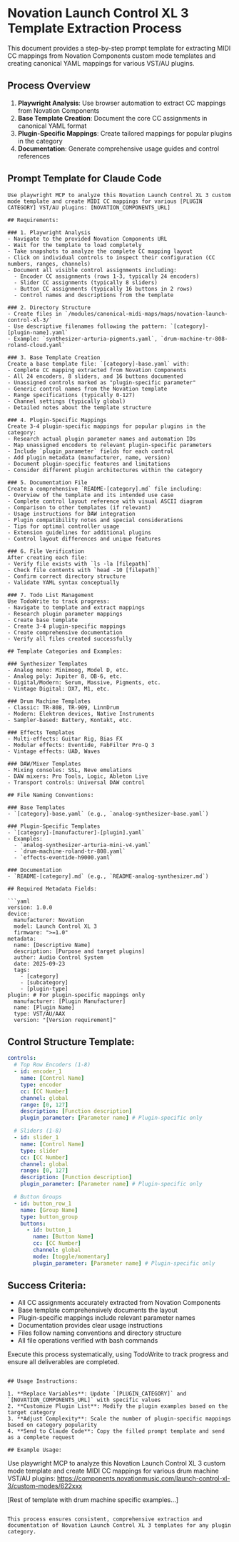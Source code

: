 # Novation Launch Control XL 3 Template Extraction Process

This document provides a step-by-step prompt template for extracting MIDI CC mappings from Novation Components custom mode templates and creating canonical YAML mappings for various VST/AU plugins.

## Process Overview

1. **Playwright Analysis**: Use browser automation to extract CC mappings from Novation Components
2. **Base Template Creation**: Document the core CC assignments in canonical YAML format
3. **Plugin-Specific Mappings**: Create tailored mappings for popular plugins in the category
4. **Documentation**: Generate comprehensive usage guides and control references

## Prompt Template for Claude Code

```
Use playwright MCP to analyze this Novation Launch Control XL 3 custom mode template and create MIDI CC mappings for various [PLUGIN CATEGORY] VST/AU plugins: [NOVATION_COMPONENTS_URL]

## Requirements:

### 1. Playwright Analysis
- Navigate to the provided Novation Components URL
- Wait for the template to load completely
- Take snapshots to analyze the complete CC mapping layout
- Click on individual controls to inspect their configuration (CC numbers, ranges, channels)
- Document all visible control assignments including:
  - Encoder CC assignments (rows 1-3, typically 24 encoders)
  - Slider CC assignments (typically 8 sliders)
  - Button CC assignments (typically 16 buttons in 2 rows)
  - Control names and descriptions from the template

### 2. Directory Structure
- Create files in `/modules/canonical-midi-maps/maps/novation-launch-control-xl-3/`
- Use descriptive filenames following the pattern: `[category]-[plugin-name].yaml`
- Example: `synthesizer-arturia-pigments.yaml`, `drum-machine-tr-808-roland-cloud.yaml`

### 3. Base Template Creation
Create a base template file: `[category]-base.yaml` with:
- Complete CC mapping extracted from Novation Components
- All 24 encoders, 8 sliders, and 16 buttons documented
- Unassigned controls marked as "plugin-specific parameter"
- Generic control names from the Novation template
- Range specifications (typically 0-127)
- Channel settings (typically global)
- Detailed notes about the template structure

### 4. Plugin-Specific Mappings
Create 3-4 plugin-specific mappings for popular plugins in the category:
- Research actual plugin parameter names and automation IDs
- Map unassigned encoders to relevant plugin-specific parameters
- Include `plugin_parameter` fields for each control
- Add plugin metadata (manufacturer, name, version)
- Document plugin-specific features and limitations
- Consider different plugin architectures within the category

### 5. Documentation File
Create a comprehensive `README-[category].md` file including:
- Overview of the template and its intended use case
- Complete control layout reference with visual ASCII diagram
- Comparison to other templates (if relevant)
- Usage instructions for DAW integration
- Plugin compatibility notes and special considerations
- Tips for optimal controller usage
- Extension guidelines for additional plugins
- Control layout differences and unique features

### 6. File Verification
After creating each file:
- Verify file exists with `ls -la [filepath]`
- Check file contents with `head -10 [filepath]`
- Confirm correct directory structure
- Validate YAML syntax conceptually

### 7. Todo List Management
Use TodoWrite to track progress:
- Navigate to template and extract mappings
- Research plugin parameter mappings
- Create base template
- Create 3-4 plugin-specific mappings
- Create comprehensive documentation
- Verify all files created successfully

## Template Categories and Examples:

### Synthesizer Templates
- Analog mono: Minimoog, Model D, etc.
- Analog poly: Jupiter 8, OB-6, etc.
- Digital/Modern: Serum, Massive, Pigments, etc.
- Vintage Digital: DX7, M1, etc.

### Drum Machine Templates
- Classic: TR-808, TR-909, LinnDrum
- Modern: Elektron devices, Native Instruments
- Sampler-based: Battery, Kontakt, etc.

### Effects Templates
- Multi-effects: Guitar Rig, Bias FX
- Modular effects: Eventide, FabFilter Pro-Q 3
- Vintage effects: UAD, Waves

### DAW/Mixer Templates
- Mixing consoles: SSL, Neve emulations
- DAW mixers: Pro Tools, Logic, Ableton Live
- Transport controls: Universal DAW control

## File Naming Conventions:

### Base Templates
- `[category]-base.yaml` (e.g., `analog-synthesizer-base.yaml`)

### Plugin-Specific Templates
- `[category]-[manufacturer]-[plugin].yaml`
- Examples:
  - `analog-synthesizer-arturia-mini-v4.yaml`
  - `drum-machine-roland-tr-808.yaml`
  - `effects-eventide-h9000.yaml`

### Documentation
- `README-[category].md` (e.g., `README-analog-synthesizer.md`)

## Required Metadata Fields:

```yaml
version: 1.0.0
device:
  manufacturer: Novation
  model: Launch Control XL 3
  firmware: ">=1.0"
metadata:
  name: [Descriptive Name]
  description: [Purpose and target plugins]
  author: Audio Control System
  date: 2025-09-23
  tags:
    - [category]
    - [subcategory]
    - [plugin-type]
plugin: # For plugin-specific mappings only
  manufacturer: [Plugin Manufacturer]
  name: [Plugin Name]
  type: VST/AU/AAX
  version: "[Version requirement]"
```

## Control Structure Template:

```yaml
controls:
  # Top Row Encoders (1-8)
  - id: encoder_1
    name: [Control Name]
    type: encoder
    cc: [CC Number]
    channel: global
    range: [0, 127]
    description: [Function description]
    plugin_parameter: [Parameter name] # Plugin-specific only

  # Sliders (1-8)
  - id: slider_1
    name: [Control Name]
    type: slider
    cc: [CC Number]
    channel: global
    range: [0, 127]
    description: [Function description]
    plugin_parameter: [Parameter name] # Plugin-specific only

  # Button Groups
  - id: button_row_1
    name: [Group Name]
    type: button_group
    buttons:
      - id: button_1
        name: [Button Name]
        cc: [CC Number]
        channel: global
        mode: [toggle/momentary]
        plugin_parameter: [Parameter name] # Plugin-specific only
```

## Success Criteria:
- All CC assignments accurately extracted from Novation Components
- Base template comprehensively documents the layout
- Plugin-specific mappings include relevant parameter names
- Documentation provides clear usage instructions
- Files follow naming conventions and directory structure
- All file operations verified with bash commands

Execute this process systematically, using TodoWrite to track progress and ensure all deliverables are completed.
```

## Usage Instructions:

1. **Replace Variables**: Update `[PLUGIN_CATEGORY]` and `[NOVATION_COMPONENTS_URL]` with specific values
2. **Customize Plugin List**: Modify the plugin examples based on the target category
3. **Adjust Complexity**: Scale the number of plugin-specific mappings based on category popularity
4. **Send to Claude Code**: Copy the filled prompt template and send as a complete request

## Example Usage:

```
Use playwright MCP to analyze this Novation Launch Control XL 3 custom mode template and create MIDI CC mappings for various drum machine VST/AU plugins: https://components.novationmusic.com/launch-control-xl-3/custom-modes/622xxx

[Rest of template with drum machine specific examples...]
```

This process ensures consistent, comprehensive extraction and documentation of Novation Launch Control XL 3 templates for any plugin category.
